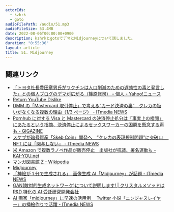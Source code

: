 ```yaml
---
actorIds:
  - kzhrk
  - goto
audioFilePath: /audio/51.mp3
audioFileSize: 53.4MB
date: 2022-08-06T00:00:00+0900
description: kzhrkとgotoでデマとMidjourneyについて話しました。
duration: "0:55:36"
layout: article
title: 51. Midjourney
---
```


<!-- prettier-ignore-start -->

## 関連リンク

- [「トヨタ社長豊田章男氏がワクチンは人口削減のための遅効性の毒と発言した」との個人ブログのデマが広がる（篠原修司） - 個人 - Yahoo!ニュース](https://news.yahoo.co.jp/byline/shinoharashuji/20220802-00308529)
- [Return YouTube Dislike](https://returnyoutubedislike.com/)
- [DMM の「Mastercard 取引停止」で考える“カード決済の裏”　クレカの扱いがなくなる複数の理由（1/3 ページ） - ITmedia NEWS](https://www.itmedia.co.jp/news/articles/2208/03/news116.html)
- [Pornhub に対する Visa と Mastercard の決済停止処分は「事実上の検閲」にあたるという指摘、決済停止によるセックスワーカーの困窮を懸念する声も - GIGAZINE](https://gigazine.net/news/20201216-pornhub-mastercard-visa-censorship/)
- [スケブが暗号資産「Skeb Coin」開発へ　“クレカの表現規制問題”に突破口　 NFT には「関与しない」 - ITmedia NEWS](https://www.itmedia.co.jp/news/articles/2206/10/news182.html)
- [米 Amazon で複数ラノベ作品が販売停止　出版社が抗議、署名運動も - KAI-YOU.net](https://kai-you.net/article/76553)
- [マンガ図書館 Z - Wikipedia](https://ja.wikipedia.org/wiki/%E3%83%9E%E3%83%B3%E3%82%AC%E5%9B%B3%E6%9B%B8%E9%A4%A8Z)
- [Midjourney](https://www.midjourney.com/)
- [「神絵が 1 分で生成される」　画像生成 AI「Midjourney」が話題 - ITmedia NEWS](https://www.itmedia.co.jp/news/articles/2208/02/news124.html)
- [GAN(敵対的生成ネットワーク)について説明します! | クリスタルメソッドは R&D 特化の AI 受託研究開発会社](https://crystal-method.com/topics/gan/)
- [AI 画家「midjourney」に早速の活用例　 Twitter 小説「ニンジャスレイヤー」の挿絵作りで活躍 - ITmedia NEWS](https://www.itmedia.co.jp/news/articles/2208/05/news103.html)
<!-- prettier-ignore-end -->
